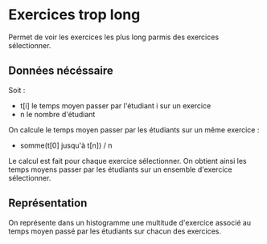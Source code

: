# Exercices trop long

Permet de voir les exercices les plus long parmis des exercices sélectionner.

## Données nécéssaire

Soit :
* t[i] le temps moyen passer par l'étudiant i sur un exercice
* n le nombre d'étudiant

On calcule le temps moyen passer par les étudiants sur un même exercice :
* somme(t[0] jusqu'à t[n]) / n

Le calcul est fait pour chaque exercice sélectionner. On obtient ainsi les temps moyens passer par les étudiants sur un ensemble d'exercice sélectionner.

## Représentation

On représente dans un histogramme une multitude d'exercice associé au temps moyen passé par les étudiants sur chacun des exercices.





